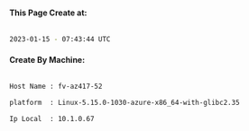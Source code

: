 
   
#### This Page Create at:

```bash

2023-01-15 - 07:43:44 UTC

```

#### Create By Machine:

```bash

Host Name : fv-az417-52

platform  : Linux-5.15.0-1030-azure-x86_64-with-glibc2.35

Ip Local  : 10.1.0.67

```

